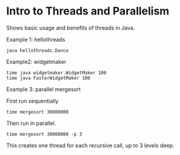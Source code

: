# Intro to Threads and Parallelism

Shows basic usage and benefits of threads in Java.

Example 1:  hellothreads

```
java hellothreads.Dance
```

Example2: widgetmaker

```
time java widgetmaker.WidgetMaker 100
time java FasterWidgetMaker 100
```

Example 3: parallel mergesort

First run sequentially 

```
time mergesort 30000000
```

Then run in parallel.

```
time mergesort 30000000 -p 3
```

This creates one thread for each recursive call, up to 3 levels deep.
